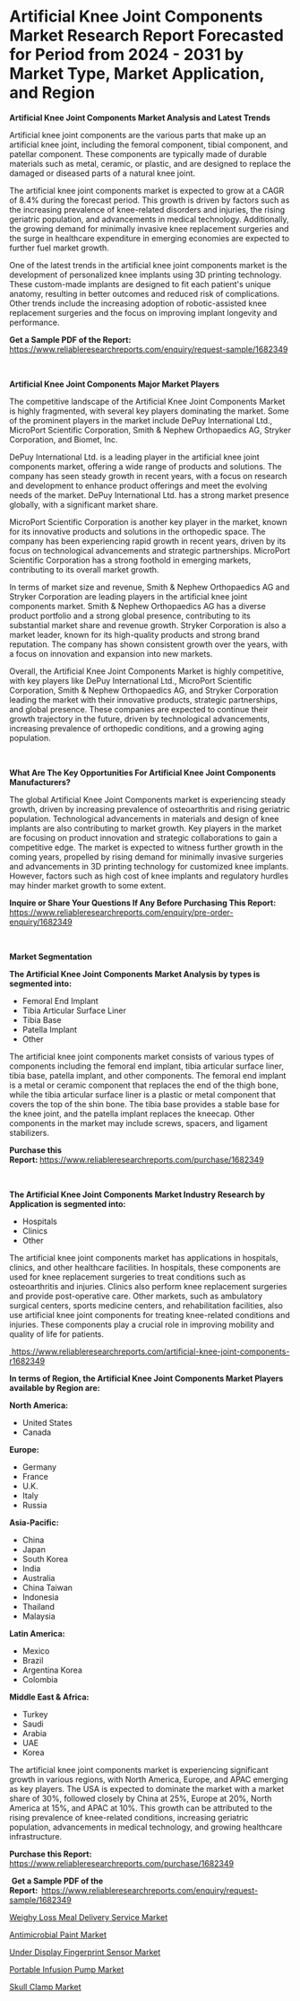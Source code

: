 <p><h1>Artificial Knee Joint Components Market Research Report Forecasted for Period from 2024 -  2031 by Market Type, Market Application, and Region</h1></p><p><strong>Artificial Knee Joint Components Market Analysis and Latest Trends</strong></p>
<p><p>Artificial knee joint components are the various parts that make up an artificial knee joint, including the femoral component, tibial component, and patellar component. These components are typically made of durable materials such as metal, ceramic, or plastic, and are designed to replace the damaged or diseased parts of a natural knee joint.</p><p>The artificial knee joint components market is expected to grow at a CAGR of 8.4% during the forecast period. This growth is driven by factors such as the increasing prevalence of knee-related disorders and injuries, the rising geriatric population, and advancements in medical technology. Additionally, the growing demand for minimally invasive knee replacement surgeries and the surge in healthcare expenditure in emerging economies are expected to further fuel market growth.</p><p>One of the latest trends in the artificial knee joint components market is the development of personalized knee implants using 3D printing technology. These custom-made implants are designed to fit each patient's unique anatomy, resulting in better outcomes and reduced risk of complications. Other trends include the increasing adoption of robotic-assisted knee replacement surgeries and the focus on improving implant longevity and performance.</p></p>
<p><strong>Get a Sample PDF of the Report:&nbsp;</strong> <a href="https://www.reliableresearchreports.com/enquiry/request-sample/1682349">https://www.reliableresearchreports.com/enquiry/request-sample/1682349</a></p>
<p>&nbsp;</p>
<p><strong>Artificial Knee Joint Components Major Market Players</strong></p>
<p><p>The competitive landscape of the Artificial Knee Joint Components Market is highly fragmented, with several key players dominating the market. Some of the prominent players in the market include DePuy International Ltd., MicroPort Scientific Corporation, Smith & Nephew Orthopaedics AG, Stryker Corporation, and Biomet, Inc.</p><p>DePuy International Ltd. is a leading player in the artificial knee joint components market, offering a wide range of products and solutions. The company has seen steady growth in recent years, with a focus on research and development to enhance product offerings and meet the evolving needs of the market. DePuy International Ltd. has a strong market presence globally, with a significant market share.</p><p>MicroPort Scientific Corporation is another key player in the market, known for its innovative products and solutions in the orthopedic space. The company has been experiencing rapid growth in recent years, driven by its focus on technological advancements and strategic partnerships. MicroPort Scientific Corporation has a strong foothold in emerging markets, contributing to its overall market growth.</p><p>In terms of market size and revenue, Smith & Nephew Orthopaedics AG and Stryker Corporation are leading players in the artificial knee joint components market. Smith & Nephew Orthopaedics AG has a diverse product portfolio and a strong global presence, contributing to its substantial market share and revenue growth. Stryker Corporation is also a market leader, known for its high-quality products and strong brand reputation. The company has shown consistent growth over the years, with a focus on innovation and expansion into new markets.</p><p>Overall, the Artificial Knee Joint Components Market is highly competitive, with key players like DePuy International Ltd., MicroPort Scientific Corporation, Smith & Nephew Orthopaedics AG, and Stryker Corporation leading the market with their innovative products, strategic partnerships, and global presence. These companies are expected to continue their growth trajectory in the future, driven by technological advancements, increasing prevalence of orthopedic conditions, and a growing aging population.</p></p>
<p>&nbsp;</p>
<p><strong>What Are The Key Opportunities For Artificial Knee Joint Components Manufacturers?</strong></p>
<p><p>The global Artificial Knee Joint Components market is experiencing steady growth, driven by increasing prevalence of osteoarthritis and rising geriatric population. Technological advancements in materials and design of knee implants are also contributing to market growth. Key players in the market are focusing on product innovation and strategic collaborations to gain a competitive edge. The market is expected to witness further growth in the coming years, propelled by rising demand for minimally invasive surgeries and advancements in 3D printing technology for customized knee implants. However, factors such as high cost of knee implants and regulatory hurdles may hinder market growth to some extent.</p></p>
<p><strong>Inquire or Share Your Questions If Any Before Purchasing This Report:</strong> <a href="https://www.reliableresearchreports.com/enquiry/pre-order-enquiry/1682349">https://www.reliableresearchreports.com/enquiry/pre-order-enquiry/1682349</a></p>
<p>&nbsp;</p>
<p><strong>Market Segmentation</strong></p>
<p><strong>The Artificial Knee Joint Components Market Analysis by types is segmented into:</strong></p>
<p><ul><li>Femoral End Implant</li><li>Tibia Articular Surface Liner</li><li>Tibia Base</li><li>Patella Implant</li><li>Other</li></ul></p>
<p><p>The artificial knee joint components market consists of various types of components including the femoral end implant, tibia articular surface liner, tibia base, patella implant, and other components. The femoral end implant is a metal or ceramic component that replaces the end of the thigh bone, while the tibia articular surface liner is a plastic or metal component that covers the top of the shin bone. The tibia base provides a stable base for the knee joint, and the patella implant replaces the kneecap. Other components in the market may include screws, spacers, and ligament stabilizers.</p></p>
<p><strong>Purchase this Report:&nbsp;</strong><a href="https://www.reliableresearchreports.com/purchase/1682349">https://www.reliableresearchreports.com/purchase/1682349</a></p>
<p>&nbsp;</p>
<p><strong>The Artificial Knee Joint Components Market Industry Research by Application is segmented into:</strong></p>
<p><ul><li>Hospitals</li><li>Clinics</li><li>Other</li></ul></p>
<p><p>The artificial knee joint components market has applications in hospitals, clinics, and other healthcare facilities. In hospitals, these components are used for knee replacement surgeries to treat conditions such as osteoarthritis and injuries. Clinics also perform knee replacement surgeries and provide post-operative care. Other markets, such as ambulatory surgical centers, sports medicine centers, and rehabilitation facilities, also use artificial knee joint components for treating knee-related conditions and injuries. These components play a crucial role in improving mobility and quality of life for patients.</p></p>
<p><a href="https://www.reliableresearchreports.com/artificial-knee-joint-components-r1682349">&nbsp;https://www.reliableresearchreports.com/artificial-knee-joint-components-r1682349</a></p>
<p><strong>In terms of Region, the Artificial Knee Joint Components Market Players available by Region are:</strong></p>
<p>
    <p> <strong> North America: </strong>
        <ul>
            <li>United States</li>
            <li>Canada</li>
        </ul>
        </p> 
    <p> <strong> Europe: </strong>
        <ul>
            <li>Germany</li>
            <li>France</li>
            <li>U.K.</li>
            <li>Italy</li>
            <li>Russia</li>
        </ul>
        </p> 
    <p> <strong> Asia-Pacific: </strong>
        <ul>
            <li>China</li>
            <li>Japan</li>
            <li>South Korea</li>
            <li>India</li>
            <li>Australia</li>
            <li>China Taiwan</li>
            <li>Indonesia</li>
            <li>Thailand</li>
            <li>Malaysia</li>
        </ul>
        </p> 
    <p> <strong> Latin America: </strong>
        <ul>
            <li>Mexico</li>
            <li>Brazil</li>
            <li>Argentina Korea</li>
            <li>Colombia</li>
        </ul>
        </p> 
    <p> <strong> Middle East & Africa: </strong>
        <ul>
            <li>Turkey</li>
            <li>Saudi</li>
            <li>Arabia</li>
            <li>UAE</li>
            <li>Korea</li>
        </ul>
    </p>
    </p>
<p><p>The artificial knee joint components market is experiencing significant growth in various regions, with North America, Europe, and APAC emerging as key players. The USA is expected to dominate the market with a market share of 30%, followed closely by China at 25%, Europe at 20%, North America at 15%, and APAC at 10%. This growth can be attributed to the rising prevalence of knee-related conditions, increasing geriatric population, advancements in medical technology, and growing healthcare infrastructure.</p></p>
<p><strong>Purchase this Report: </strong><a href="https://www.reliableresearchreports.com/purchase/1682349">https://www.reliableresearchreports.com/purchase/1682349</a></p>
<p>&nbsp;<strong>Get a Sample PDF of the Report:&nbsp;&nbsp;</strong><a href="https://www.reliableresearchreports.com/enquiry/request-sample/1682349">https://www.reliableresearchreports.com/enquiry/request-sample/1682349</a></p>
<p><strong></strong></p>
<p><p><a href="https://issuu.com/reportprime-2/docs/weighy-loss-meal-delivery-service-market-size-2030">Weighy Loss Meal Delivery Service Market</a></p><p><a href="https://www.linkedin.com/pulse/antimicrobial-paint-market-research-report-forecast-growth-ctppf?trackingId=VYEBDTtOQ%2B%2B2bd1CsOWeVQ%3D%3D">Antimicrobial Paint Market</a></p><p><a href="https://medium.com/@akshatreportprime/under-display-fingerprint-sensor-market-share-size-trends-industry-analysis-report-by-8d23b2d9d08c">Under Display Fingerprint Sensor Market</a></p><p><a href="https://github.com/angelajermaine/Market-Research-Report-List-4/blob/main/portable-infusion-pump-market.md">Portable Infusion Pump Market</a></p><p><a href="https://github.com/provorikovar/Market-Research-Report-List-5/blob/main/skull-clamp-market.md">Skull Clamp Market</a></p></p>
